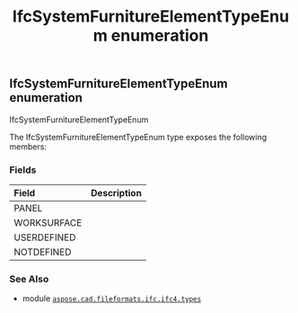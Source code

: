 ﻿---
title: IfcSystemFurnitureElementTypeEnum enumeration
second_title: Aspose.CAD for Python via .NET API References
description: 
type: docs
weight: 3690
url: /python-net/aspose.cad.fileformats.ifc.ifc4.types/ifcsystemfurnitureelementtypeenum/
is_root: false
---

## IfcSystemFurnitureElementTypeEnum enumeration

IfcSystemFurnitureElementTypeEnum



The IfcSystemFurnitureElementTypeEnum type exposes the following members:

### Fields
| Field | Description |
| :- | :- |
| PANEL |  |
| WORKSURFACE |  |
| USERDEFINED |  |
| NOTDEFINED |  |



### See Also
* module [`aspose.cad.fileformats.ifc.ifc4.types`](..)
